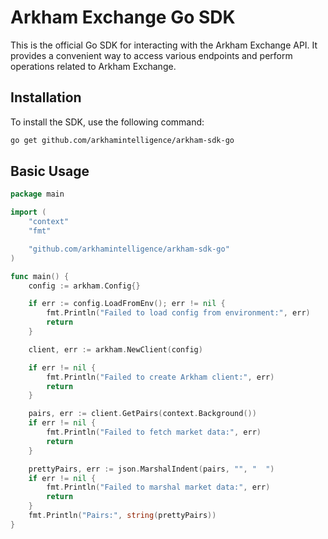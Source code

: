 # Arkham Exchange Go SDK

This is the official Go SDK for interacting with the Arkham Exchange API. It provides a convenient way to access various endpoints and perform operations related to Arkham Exchange.

## Installation

To install the SDK, use the following command:

```bash
go get github.com/arkhamintelligence/arkham-sdk-go
```

## Basic Usage

```go
package main

import (
	"context"
	"fmt"

	"github.com/arkhamintelligence/arkham-sdk-go"
)

func main() {
	config := arkham.Config{}

	if err := config.LoadFromEnv(); err != nil {
        fmt.Println("Failed to load config from environment:", err)
        return
	}

    client, err := arkham.NewClient(config)

    if err != nil {
        fmt.Println("Failed to create Arkham client:", err)
        return
	}

    pairs, err := client.GetPairs(context.Background())
    if err != nil {
        fmt.Println("Failed to fetch market data:", err)
        return
    }

    prettyPairs, err := json.MarshalIndent(pairs, "", "  ")
    if err != nil {
        fmt.Println("Failed to marshal market data:", err)
        return
    }
    fmt.Println("Pairs:", string(prettyPairs))
}
